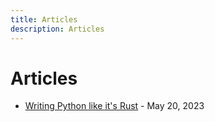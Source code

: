 ```yaml
---
title: Articles
description: Articles
---
```


# Articles

- [Writing Python like it's Rust](https://kobzol.github.io/rust/python/2023/05/20/writing-python-like-its-rust.html) - May 20, 2023
